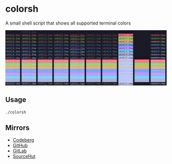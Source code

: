 # colorsh
A small shell script that shows all supported terminal colors

<p align=center><img src=colorsh.png></p>

## Usage
```Shell
./colorsh
```

## Mirrors
- [Codeberg](https://codeberg.org/firasuke/colorsh)
- [GitHub](https://github.com/firasuke/colorsh)
- [GitLab](https://gitlab.com/firasuke/colorsh)
- [SourceHut](https://git.sr.ht/~firasuke/colorsh)
